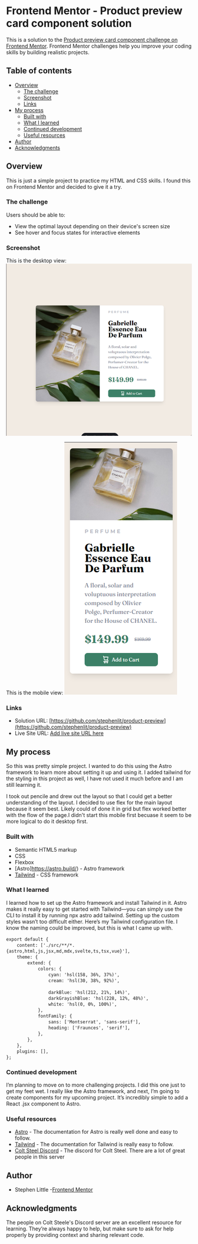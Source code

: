 # Frontend Mentor - Product preview card component solution

This is a solution to the [Product preview card component challenge on Frontend Mentor](https://www.frontendmentor.io/challenges/product-preview-card-component-GO7UmttRfa). Frontend Mentor challenges help you improve your coding skills by building realistic projects.

## Table of contents

-   [Overview](#overview)
    -   [The challenge](#the-challenge)
    -   [Screenshot](#screenshot)
    -   [Links](#links)
-   [My process](#my-process)
    -   [Built with](#built-with)
    -   [What I learned](#what-i-learned)
    -   [Continued development](#continued-development)
    -   [Useful resources](#useful-resources)
-   [Author](#author)
-   [Acknowledgments](#acknowledgments)

## Overview

This is just a simple project to practice my HTML and CSS skills. I found this on Frontend Mentor and decided to give it a try.

### The challenge

Users should be able to:

-   View the optimal layout depending on their device's screen size
-   See hover and focus states for interactive elements

### Screenshot

This is the desktop view:
![](./Screenshot-desktop.png)

This is the mobile view:
![](./screenshot-mobile.png)

### Links

-   Solution URL: [https://github.com/stephenlit/product-preview](https://github.com/stephenlit/product-preview)
-   Live Site URL: [Add live site URL here](https://your-live-site-url.com)

## My process

So this was pretty simple project. I wanted to do this using the Astro framework to learn more about setting it up and using it.
I added tailwind for the styling in this project as well, I have not used it much before and I am still learning it.

I took out pencile and drew out the layout so that I could get a better understanding of the layout. I decided to use flex for the main layout because it seem best.
Likely could of done it in grid but flex worked better with the flow of the page.I didn't start this mobile first becuase it seem to be more logical to do it
desktop first.

### Built with

-   Semantic HTML5 markup
-   CSS
-   Flexbox
-   [Astro]https://astro.build/) - Astro framework
-   [Tailwind](https://tailwindcss.com/) - CSS framework

### What I learned

I learned how to set up the Astro framework and install Tailwind in it. Astro makes it really easy to get started with Tailwind—you can simply use the CLI to install it by running npx astro add tailwind. Setting up the custom styles wasn’t too difficult either. Here’s my Tailwind configuration file. I know the naming could be improved, but this is what I came up with.

```/** @type {import('tailwindcss').Config} */
export default {
    content: ['./src/**/*.{astro,html,js,jsx,md,mdx,svelte,ts,tsx,vue}'],
    theme: {
        extend: {
            colors: {
                cyan: 'hsl(158, 36%, 37%)',
                cream: 'hsl(30, 38%, 92%)',

                darkBlue: 'hsl(212, 21%, 14%)',
                darkGrayishBlue: 'hsl(228, 12%, 48%)',
                white: 'hsl(0, 0%, 100%)',
            },
            fontFamily: {
                sans: ['Montserrat', 'sans-serif'],
                heading: ['Fraunces', 'serif'],
            },
        },
    },
    plugins: [],
};
```

### Continued development

I’m planning to move on to more challenging projects. I did this one just to get my feet wet. I really like the Astro framework, and next, I’m going to create components for my upcoming project. It’s incredibly simple to add a React .jsx component to Astro.

### Useful resources

-   [Astro](https://astro.build/) - The documentation for Astro is really well done and easy to follow.
-   [Tailwind](https://tailwindcss.com/) - The documentation for Tailwind is really easy to follow.
-   [Colt Steel Discord](https://discord.gg/AKFkMuYC) - The discord for Colt Steel. There are a lot of great people in this server

## Author

-   Stephen Little -[Frontend Mentor](https://www.frontendmentor.io)

## Acknowledgments

The people on Colt Steele's Discord server are an excellent resource for learning. They’re always happy to help, but make sure to ask for help properly by providing context and sharing relevant code.
